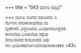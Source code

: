 +++
title = "043 ಮಣಲ ಲಿಙ್ಗವ"

+++
ಮಣಲ ಲಿಂಗವ ಮಾಡಿದನು ನಿ  
ರ್ಗುಣನ ಸಗುಣಾರಾಧನೆಯ ಮ  
ನ್ನಣೆಗಳಲಿ ವಿಸ್ತರಿಸಿದನು ವಿವಿಧಾಗಮೋಕ್ತದಲಿ   
ಕಣಗಿಲೆಯ ಬಂದುಗೆಯ ಕಕ್ಕೆಯ  
ಸಣಬಸರಿಸದ ಕುಸುಮದಲಿ ರಿಪು  
ಗಣ ಭಯಂಕರನರ್ಚಿಸಿದನಂಧಾಸುರಾಂತಕನ     ॥43॥